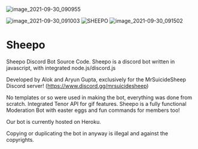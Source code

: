 ![image_2021-09-30_090955](https://user-images.githubusercontent.com/77356224/135383278-d99219a3-5d1b-40e2-a93f-899d16a40f1a.png)

![image_2021-09-30_091003](https://user-images.githubusercontent.com/77356224/135383289-9aa21445-fa50-49fb-b498-efd7c88ba5b0.png)
![SHEEPO](https://user-images.githubusercontent.com/77356224/135384176-7d80b783-6cf3-440e-9d70-c9223858cbc2.png) ![image_2021-09-30_091502](https://user-images.githubusercontent.com/77356224/135383711-054af245-4fd3-4f2a-9752-92d9a495ee21.png)




# Sheepo
Sheepo Discord Bot Source Code.
Sheepo is a discord bot written in javascript, with integrated node.js/discord.js

Developed by Alok and Aryun Gupta, exclusively for the MrSuicideSheep Discord server! (https://www.discord.gg/mrsuicidesheep)

No templates or so were used in making the bot, everything was done from scratch.
Integrated Tenor API for gif features.
Sheepo is a fully functional Moderation Bot with easter eggs and
fun commands for members too!

Our bot is currently hosted on Heroku.

Copying or duplicating the bot in anyway is illegal and against the copyrights.
